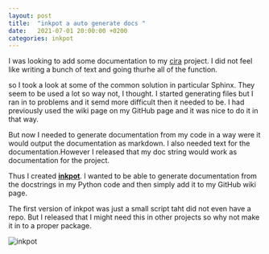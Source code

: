 ```yaml
---
layout: post
title:  "inkpot a auto generate docs "
date:   2021-07-01 20:00:00 +0200
categories: inkpot
---
```


I was looking to add some documentation to my [cira](https://github.com/AxelGard/cira) project.
I did not feel like writing a bunch of text and going thurhe all of the function.

so I took a look at some of the common solution in particular Sphinx. They seem to be used a lot so way not, I thought.
I started generating files but I ran in to problems and it semd more difficult then it needed to be. I had previously used the wiki page on my GitHub page and it was nice to do it in that way.

But now I needed to generate documentation from my code in a way were it would output the documentation as markdown. I also needed text for the documentation.However I released that my doc string would work as documentation for the project.

Thus I created **[inkpot](https://github.com/AxelGard/inkpot)**.
I wanted to be able to generate documentation from the docstrings in my Python code and then simply add it to my GitHub wiki page.

The first version of inkpot was just a small script taht did not even have a repo. But I released that I might need this in other projects so why not make it in to a proper package.


![inkpot](https://cdn.pixabay.com/photo/2014/04/05/12/20/ink-316909_960_720.jpg)
